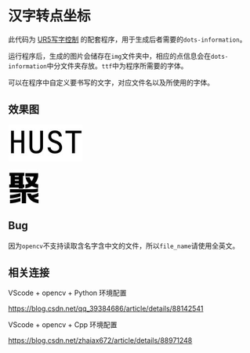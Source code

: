 # 汉字转点坐标

此代码为 [UR5写字控制](https://github.com/brightlicong/UR5-Writing-Control) 的配套程序，用于生成后者需要的`dots-information`。

运行程序后，生成的图片会储存在`img`文件夹中，相应的点信息会在`dots-information`中分文件夹存放。`ttf`中为程序所需要的字体。

可以在程序中自定义要书写的文字，对应文件名以及所使用的字体。

## 效果图

![HUST](https://github.com/brightlicong/str2dots/blob/master/img/HUST.jpg)

![聚团队](https://github.com/brightlicong/str2dots/blob/master/img/聚.jpg)

## Bug

因为`opencv`不支持读取含名字含中文的文件，所以`file_name`请使用全英文。

## 相关连接

VScode + opencv + Python 环境配置

https://blog.csdn.net/qq_39384686/article/details/88142541

VScode + opencv + Cpp 环境配置

https://blog.csdn.net/zhaiax672/article/details/88971248
